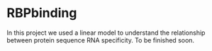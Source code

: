 # RBPbinding
In this project we used a linear model to understand the relationship between protein sequence RNA specificity. 
To be finished soon.
